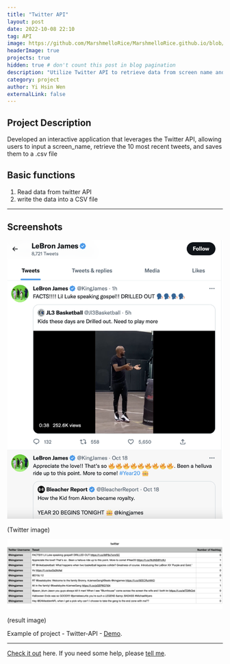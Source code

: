 ```yaml
---
title: "Twitter API"
layout: post
date: 2022-10-08 22:10
tag: API
image: https://github.com/MarshmelloRice/MarshmelloRice.github.io/blob/main/assets/images/twitter.png?raw=true
headerImage: true
projects: true
hidden: true # don't count this post in blog pagination
description: "Utilize Twitter API to retrieve data from screen name and store data into a csv file"
category: project
author: Yi Hsin Wen
externalLink: false
---
```


## Project Description
Developed an interactive application that leverages the Twitter API, allowing users to input a screen_name, retrieve the 10 most recent tweets, and saves them to a .csv file

## Basic functions
1. Read data from twitter API
2. write the data into a CSV file

---

## Screenshots
![Screenshot](https://github.com/MarshmelloRice/MarshmelloRice.github.io/blob/main/assets/images/twitter_kingjames.png?raw=true)

(Twitter image)

![Screenshot](https://github.com/MarshmelloRice/MarshmelloRice.github.io/blob/main/assets/images/twitter_result.png?raw=true)

(result image)


Example of project - Twitter-API - [Demo](https://github.com/MarshmelloRice/Twitter-API). 


---

[Check it out](https://marshmellorice.github.io) here.
If you need some help, please [tell me](https://github.com/MarshmelloRice/Twitter-API/issues).
